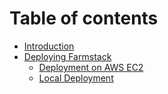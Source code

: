 # Table of contents

* [Introduction](../README.md)
* [Deploying Farmstack](deploying-farmstack/README.md)
  * [Deployment on AWS EC2](deploying-farmstack/aws-ec2.md)
  * [Local Deployment](deploying-farmstack/local-deployment.md)

